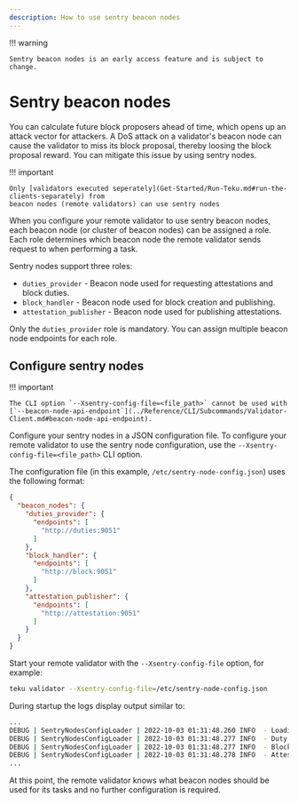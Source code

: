 ```yaml
---
description: How to use sentry beacon nodes
---
```


!!! warning

    Sentry beacon nodes is an early access feature and is subject to change.

# Sentry beacon nodes

You can calculate future block proposers ahead of time, which opens up an attack vector for attackers.
A DoS attack on a validator's beacon node can cause the validator to miss its block proposal, thereby loosing
the block proposal reward. You can mitigate this issue by using sentry nodes.

!!! important

    Only [validators executed seperately](Get-Started/Run-Teku.md#run-the-clients-separately) from
    beacon nodes (remote validators) can use sentry nodes 

When you configure your remote validator to use sentry beacon nodes, each beacon node (or cluster of
beacon nodes) can be assigned a role. Each role determines which beacon node the remote validator
sends request to when performing a task.

Sentry nodes support three roles:

- `duties_provider` - Beacon node used for requesting attestations and block duties.
- `block_handler` - Beacon node used for block creation and publishing.
- `attestation_publisher` - Beacon node used for publishing attestations.

Only the `duties_provider` role is mandatory. You can assign multiple beacon node endpoints for each
role.

## Configure sentry nodes

!!! important

    The CLI option `--Xsentry-config-file=<file_path>` cannot be used with
    [`--beacon-node-api-endpoint`](../Reference/CLI/Subcommands/Validator-Client.md#beacon-node-api-endpoint).

Configure your sentry nodes in a JSON configuration file. To configure your remote validator to use the
sentry node configuration, use the `--Xsentry-config-file=<file_path>` CLI option.

The configuration file (in this example, `/etc/sentry-node-config.json`) uses the following format:

```json
{
  "beacon_nodes": {
    "duties_provider": {
      "endpoints": [
        "http://duties:9051"
      ]
    },
    "block_handler": {
      "endpoints": [
        "http://block:9051"
      ]
    },
    "attestation_publisher": {
      "endpoints": [
        "http://attestation:9051"
      ]
    }
  }
}
```

Start your remote validator with the `--Xsentry-config-file` option, for example:

```bash
teku validator --Xsentry-config-file=/etc/sentry-node-config.json
```

During startup the logs display output similar to:

```bash
...
DEBUG | SentryNodesConfigLoader | 2022-10-03 01:31:48.260 INFO  - Loading sentry nodes configuration from /etc/sentry-node-config.json
DEBUG | SentryNodesConfigLoader | 2022-10-03 01:31:48.277 INFO  - Duty provider beacon nodes: http://duties:9051
DEBUG | SentryNodesConfigLoader | 2022-10-03 01:31:48.277 INFO  - Block handler beacon nodes: http://block:9051
DEBUG | SentryNodesConfigLoader | 2022-10-03 01:31:48.278 INFO  - Attestation publisher beacon nodes: http://attestation:9051
...
```

At this point, the remote validator knows what beacon nodes should be used for its tasks and
no further configuration is required.
